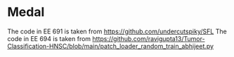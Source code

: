 # Medal
The code in EE 691 is taken from https://github.com/undercutspiky/SFL
The code in EE 694 is taken from https://github.com/ravigupta13/Tumor-Classification-HNSC/blob/main/patch_loader_random_train_abhijeet.py
